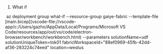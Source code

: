 

1. What if 



​	az deployment group what-if --resource-group gaiye-fabric --template-file [main.bicep](vscode-file://vscode-app/c:/Users/gazho/AppData/Local/Programs/Microsoft VS Code/resources/app/out/vs/code/electron-browser/workbench/workbench.html) --parameters solutionName=udf solutionUniqueToken=tok01 fabricWorkspaceId="88ef0969-45fb-42dd-af36-283224c74eed" location=westus










